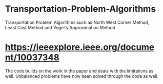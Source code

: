 # Transportation-Problem-Algorithms
Transportation Problem Algorithms such as North West Corner Method, Least Cost Method and Vogel's Approximation Method

# https://ieeexplore.ieee.org/document/10037348

The code builds on the work in the paper and deals with the limitations as well. Unbalanced problems have now been solved through the code as well.

